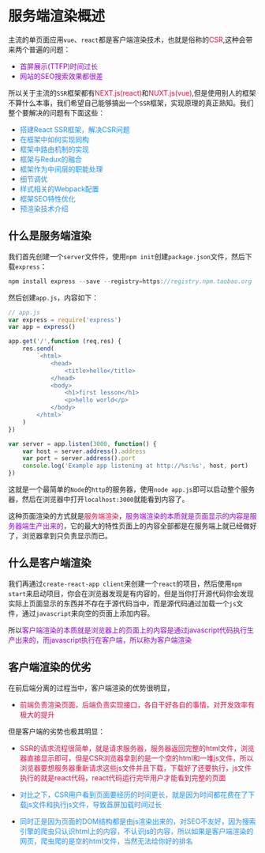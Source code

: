 # 服务端渲染概述

主流的单页面应用`vue`、`react`都是客户端渲染技术，也就是俗称的<font color=#DD1144>CSR</font>,这种会带来两个普遍的问题：
+ <font color=#9400D3>首屏展示(TTFP)时间过长</font>
+ <font color=#9400D3>网站的SEO搜索效果都很差</font>

所以关于主流的`SSR`框架都有<font color=#DD1144>NEXT.js(react)</font>和<font color=#DD1144>NUXT.js(vue)</font>,但是使用别人的框架不算什么本事，我们希望自己能够搞出一个`SSR`框架，实现原理的真正熟知。我们整个要解决的问题有下面这些：
+ <font color=#1E90FF>搭建React SSR框架，解决CSR问题</font>
+ <font color=#1E90FF>在框架中如何实现同构</font>
+ <font color=#1E90FF>框架中路由机制的实现</font>
+ <font color=#1E90FF>框架与Redux的融合</font>
+ <font color=#1E90FF>框架作为中间层的职能处理</font>
+ <font color=#1E90FF>细节调优</font>
+ <font color=#1E90FF>样式相关的Webpack配置</font>
+ <font color=#1E90FF>框架SEO特性优化</font>
+ <font color=#1E90FF>预渲染技术介绍</font>

## 什么是服务端渲染
我们首先创建一个`server`文件件，使用`npm init`创建`package.json`文件，然后下载`express`：
```javascript
npm install express --save --registry=https://registry.npm.taobao.org
```
然后创建`app.js`，内容如下：
```javascript
// app.js
var express = require('express')
var app = express()

app.get('/',function (req,res) {
	res.send(
		`<html>
			<head>
				<title>hello</title>
			</head>
			<body>
				<h1>first lesson</h1>
				<p>hello world</p>
			</body>
		</html>`
	)
})

var server = app.listen(3000, function() {
	var host = server.address().address
	var port = server.address().port
	console.log('Example app listening at http://%s:%s', host, port)
})
```
这就是一个最简单的`Node`的`http`的服务器，使用`node app.js`即可以启动整个服务器，然后在浏览器中打开`localhost:3000`就能看到内容了。

这种页面渲染的方式就是<font color=#DD1144>服务端渲染</font>，<font color=#9400D3>服务端渲染的本质就是页面显示的内容是服务器端生产出来的</font>，它的最大的特性页面上的内容全部都是在服务端上就已经做好了，浏览器拿到只负责显示而已。

## 什么是客户端渲染
我们再通过`create-react-app client`来创建一个`react`的项目，然后使用`npm start`来启动项目，你会在浏览器发现是有内容的，但是当你打开源代码你会发现实际上页面显示的东西并不存在于源代码当中，而是源代码通过加载一个`js`文件，通过`javascript`来向空的页面上添加内容。

所以<font color=#9400D3>客户端渲染的本质就是浏览器上的页面上的内容是通过javascript代码执行生产出来的，而javascript执行在客户端，所以称为客户端渲染</font>

## 客户端渲染的优劣
在前后端分离的过程当中，客户端渲染的优势很明显，
+ <font color=#DD1144>前端负责渲染页面，后端负责实现接口，各自干好各自的事情，对开发效率有极大的提升</font>

但是客户端的劣势也极其明显：
<img :src="$withBase('/react_ssr_csr_ssr.png')" alt="">

+ <font color=#DD1144>SSR的请求流程很简单，就是请求服务器，服务器返回完整的html文件，浏览器直接显示即可，但是CSR浏览器拿到的是一个空的html和一堆js文件，所以浏览器要想服务器重新请求这些js文件并且下载，下载好了还要执行，js文件执行的就是react代码，react代码运行完毕用户才能看到完整的页面</font>

+ <font color=#1E90FF>对比之下，CSR用户看到页面要经历的时间更长，就是因为时间都花费在了下载js文件和执行js文件，导致首屏加载时间过长</font>

+ <font color=#1E90FF>同时正是因为页面的DOM结构都是由js渲染出来的，对SEO不友好，因为搜索引擎的爬虫只认识html上的内容，不认识js的内容，所以如果是客户端渲染的网页，爬虫爬的是空的html文件，当然无法给你好的排名</font>